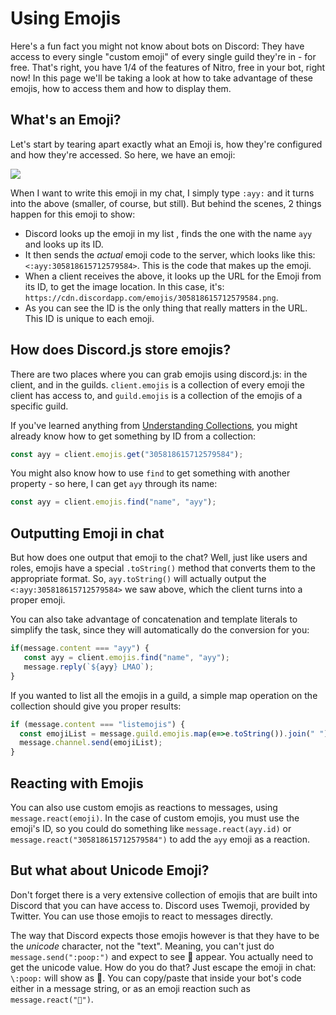 # Using Emojis

Here's a fun fact you might not know about bots on Discord: They have access to every single "custom emoji" of every single guild they're in - for free. That's right, you have 1/4 of the features of Nitro, free in your bot, right now! In this page we'll be taking a look at how to take advantage of these emojis, how to access them and how to display them.

## What's an Emoji?

Let's start by tearing apart exactly what an Emoji is, how they're configured and how they're accessed. So here, we have an emoji:

![](https://cdn.discordapp.com/emojis/305818615712579584.png)

When I want to write this emoji in my chat, I simply type `:ayy:` and it turns into the above \(smaller, of course, but still\). But behind the scenes, 2 things happen for this emoji to show:

* Discord looks up the emoji in my list , finds the one with the name `ayy` and looks up its ID.
* It then sends the _actual_ emoji code to the server, which looks like this: `<:ayy:305818615712579584>`. This is the code that makes up the emoji.
* When a client receives the above, it looks up the URL for the Emoji from its ID, to get the image location. In this case, it's: `https://cdn.discordapp.com/emojis/305818615712579584.png`.
* As you can see the ID is the only thing that really matters in the URL. This ID is unique to each emoji.

## How does Discord.js store emojis?

There are two places where you can grab emojis using discord.js: in the client, and in the guilds. `client.emojis` is a collection of every emoji the client has access to, and `guild.emojis` is a collection of the emojis of a specific guild.

If you've learned anything from [Understanding Collections](/information/understanding-collections.md), you might already know how to get something by ID from a collection:

```js
const ayy = client.emojis.get("305818615712579584");
```

You might also know how to use `find` to get something with another property - so here, I can get `ayy` through its name:

```js
const ayy = client.emojis.find("name", "ayy");
```

## Outputting Emoji in chat

But how does one output that emoji to the chat? Well, just like users and roles, emojis have a special `.toString()` method that converts them to the appropriate format. So, `ayy.toString()` will actually output the `<:ayy:305818615712579584>` we saw above, which the client turns into a proper emoji.

You can also take advantage of concatenation and template literals to simplify the task, since they will automatically do the conversion for you:

```js
if(message.content === "ayy") {
   const ayy = client.emojis.find("name", "ayy");
   message.reply(`${ayy} LMAO`);
}
```

If you wanted to list all the emojis in a guild, a simple map operation on the collection should give you proper results:

```js
if (message.content === "listemojis") {
  const emojiList = message.guild.emojis.map(e=>e.toString()).join(" ");
  message.channel.send(emojiList);
}
```

## Reacting with Emojis

You can also use custom emojis as reactions to messages, using `message.react(emoji)`. In the case of custom emojis, you must use the emoji's ID, so you could do something like `message.react(ayy.id)` or `message.react("305818615712579584")` to add the `ayy` emoji as a reaction.

## But what about Unicode Emoji?

Don't forget there is a very extensive collection of emojis that are built into Discord that you can have access to. Discord uses Twemoji, provided by Twitter. You can use those emojis to react to messages directly.

The way that Discord expects those emojis however is that they have to be the *unicode* character, not the "text". Meaning, you can't just do `message.send(":poop:")` and expect to see 💩 appear. You actually need to get the unicode value. How do you do that? Just escape the emoji in chat: `\:poop:` will show as 💩. You can copy/paste that inside your bot's code either in a message string, or as an emoji reaction such as `message.react("💩")`.
